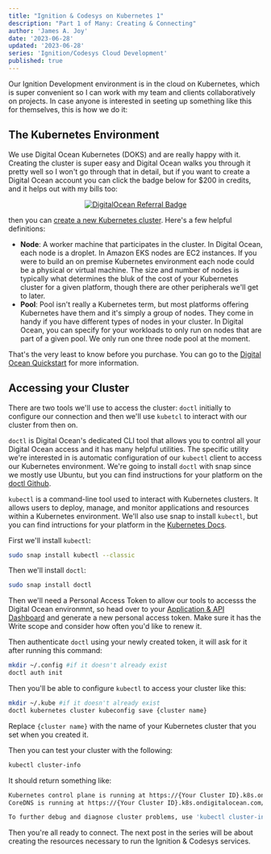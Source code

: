 ```yaml
---
title: "Ignition & Codesys on Kubernetes 1"
description: "Part 1 of Many: Creating & Connecting"
author: 'James A. Joy'
date: '2023-06-28'
updated: '2023-06-28'
series: 'Ignition/Codesys Cloud Development'
published: true
---
```


Our Ignition Development environment is in the cloud on Kubernetes, which is super convenient so I can work with my team and clients collaboratively on projects. In case anyone is interested in seeting up something like this for themselves, this is how we do it:

## The Kubernetes Environment

We use Digital Ocean Kubernetes (DOKS) and are really happy with it. Creating the cluster is super easy and Digital Ocean walks you through it pretty well so I won't go through that in detail, but if you want to create a Digital Ocean account you can click the badge below for $200 in credits, and it helps out with my bills too:

<p style="text-align: center;"><a href="https://www.digitalocean.com/?refcode=7eb43ff4819d&amp;utm_campaign=Referral_Invite&amp;utm_medium=Referral_Program&amp;utm_source=badge" rel="nofollow"><img src="https://web-platforms.sfo2.cdn.digitaloceanspaces.com/WWW/Badge%201.svg" alt="DigitalOcean Referral Badge"></a></p>

then you can [create a new Kubernetes cluster](https://cloud.digitalocean.com/kubernetes/clusters/new). Here's a few helpful definitions:

- **Node**: A worker machine that participates in the cluster. In Digital Ocean, each node is a droplet. In Amazon EKS nodes are EC2 instances. If you were to build an on premise Kubernetes environment each node could be a physical or virtual machine. The size and number of nodes is typically what determines the bluk of the cost of your Kubernetes cluster for a given platform, though there are other peripherals we'll get to later.  
- **Pool**: Pool isn't really a Kubernetes term, but most platforms offering Kubernetes have them and it's simply a group of nodes. They come in handy if you have different types of nodes in your cluster. In Digital Ocean, you can specify for your workloads to only run on nodes that are part of a given pool. We only run one three node pool at the moment.

That's the very least to know before you purchase. You can go to the [Digital Ocean Quickstart](https://docs.digitalocean.com/products/kubernetes/quickstart/) for more information.

## Accessing your Cluster

There are two tools we'll use to access the cluster: `doctl` initially to configure our connection and then we'll use `kubetcl` to interact with our cluster from then on.

`doctl` is Digital Ocean's dedicated CLI tool that allows you to control all your Digital Ocean access and it has many helpful utilities. The specific utility we're interested in is automatic configuration of our `kubectl` client to access our Kubernetes environment. We're going to install `doctl` with snap since we mostly use Ubuntu, but you can find instructions for your platform on the [doctl Github](https://github.com/digitalocean/doctl).

`kubectl` is a command-line tool used to interact with Kubernetes clusters. It allows users to deploy, manage, and monitor applications and resources within a Kubernetes environment. We'll also use snap to install `kubectl`, but you can find intructions for your platform in the [Kubernetes Docs](https://kubernetes.io/docs/tasks/tools/).

First we'll install `kubectl`:

```bash
sudo snap install kubectl --classic
```

Then we'll install `doctl`:

```bash
sudo snap install doctl
``` 

Then we'll need a Personal Access Token to allow our tools to accesss the Digital Ocean environmnt, so head over to your [Application & API Dashboard](https://cloud.digitalocean.com/account/api/tokens) and generate a new personal access token. Make sure it has the Write scope and consider how often you'd like to renew it.

Then authenticate `doctl` using your newly created token, it will ask for it after running this command:

```bash
mkdir ~/.config #if it doesn't already exist
doctl auth init
```

Then you'll be able to configure `kubectl` to access your cluster like this:

```bash
mkdir ~/.kube #if it doesn't already exist
doctl kubernetes cluster kubeconfig save {cluster name}
```
Replace `{cluster name}` with the name of your Kubernetes cluster that you set when you created it.

Then you can test your cluster with the following:

```bash
kubectl cluster-info
```

It should return something like:
```bash
Kubernetes control plane is running at https://{Your Cluster ID}.k8s.ondigitalocean.com
CoreDNS is running at https://{Your Cluster ID}.k8s.ondigitalocean.com/api/v1/namespaces/kube-system/services/kube-dns:dns/proxy

To further debug and diagnose cluster problems, use 'kubectl cluster-info dump'.
```

Then you're all ready to connect. The next post in the series will be about creating the resources necessary to run the Ignition & Codesys services.